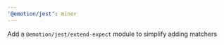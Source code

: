 ```yaml
---
'@emotion/jest': minor
---
```


Add a `@emotion/jest/extend-expect` module to simplify adding matchers
